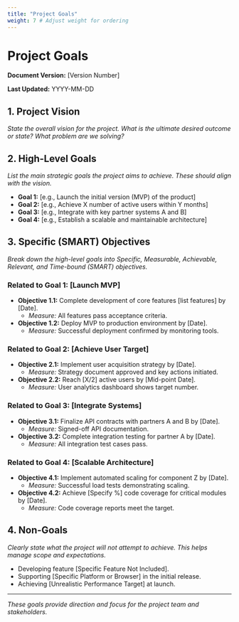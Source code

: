 ```yaml
---
title: "Project Goals"
weight: 7 # Adjust weight for ordering
---
```


# Project Goals

**Document Version:** [Version Number]

**Last Updated:** YYYY-MM-DD

## 1. Project Vision

*State the overall vision for the project. What is the ultimate desired outcome or state? What problem are we solving?*

## 2. High-Level Goals

*List the main strategic goals the project aims to achieve. These should align with the vision.*

*   **Goal 1:** [e.g., Launch the initial version (MVP) of the product]
*   **Goal 2:** [e.g., Achieve X number of active users within Y months]
*   **Goal 3:** [e.g., Integrate with key partner systems A and B]
*   **Goal 4:** [e.g., Establish a scalable and maintainable architecture]

## 3. Specific (SMART) Objectives

*Break down the high-level goals into Specific, Measurable, Achievable, Relevant, and Time-bound (SMART) objectives.*

### Related to Goal 1: [Launch MVP]

*   **Objective 1.1:** Complete development of core features [list features] by [Date].
    *   *Measure:* All features pass acceptance criteria.
*   **Objective 1.2:** Deploy MVP to production environment by [Date].
    *   *Measure:* Successful deployment confirmed by monitoring tools.

### Related to Goal 2: [Achieve User Target]

*   **Objective 2.1:** Implement user acquisition strategy by [Date].
    *   *Measure:* Strategy document approved and key actions initiated.
*   **Objective 2.2:** Reach [X/2] active users by [Mid-point Date].
    *   *Measure:* User analytics dashboard shows target number.

### Related to Goal 3: [Integrate Systems]

*   **Objective 3.1:** Finalize API contracts with partners A and B by [Date].
    *   *Measure:* Signed-off API documentation.
*   **Objective 3.2:** Complete integration testing for partner A by [Date].
    *   *Measure:* All integration test cases pass.

### Related to Goal 4: [Scalable Architecture]

*   **Objective 4.1:** Implement automated scaling for component Z by [Date].
    *   *Measure:* Successful load tests demonstrating scaling.
*   **Objective 4.2:** Achieve [Specify %] code coverage for critical modules by [Date].
    *   *Measure:* Code coverage reports meet the target.

## 4. Non-Goals

*Clearly state what the project will *not* attempt to achieve. This helps manage scope and expectations.*

*   Developing feature [Specific Feature Not Included].
*   Supporting [Specific Platform or Browser] in the initial release.
*   Achieving [Unrealistic Performance Target] at launch.

---

*These goals provide direction and focus for the project team and stakeholders.*